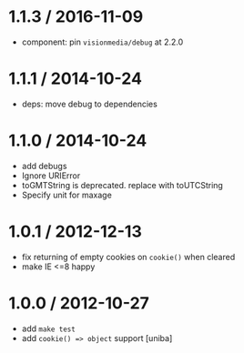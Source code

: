 
1.1.3 / 2016-11-09
==================

  * component: pin `visionmedia/debug` at 2.2.0

1.1.1 / 2014-10-24
==================

 * deps: move debug to dependencies

1.1.0 / 2014-10-24
==================

 * add debugs
 * Ignore URIError
 * toGMTString is deprecated. replace with toUTCString
 * Specify unit for maxage

1.0.1 / 2012-12-13
==================

  * fix returning of empty cookies on `cookie()` when cleared
  * make IE <=8 happy

1.0.0 / 2012-10-27
==================

  * add `make test`
  * add `cookie() => object` support [uniba]

